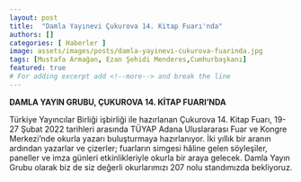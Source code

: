```yaml
---
layout: post
title:  "Damla Yayınevi Çukurova 14. Kitap Fuarı'nda"
authors: []
categories: [ Haberler ]
image: assets/images/posts/damla-yayinevi-cukurova-fuarinda.jpg
tags: [Mustafa Armağan, Ezan Şehidi Menderes,Cumhurbaşkanı]
featured: true
# For adding excerpt add <!--more--> and break the line
---
```

**DAMLA YAYIN GRUBU, ÇUKUROVA 14. KİTAP FUARI’NDA**

Türkiye Yayıncılar Birliği işbirliği ile hazırlanan Çukurova 14. Kitap Fuarı, 19-27 Şubat 2022 tarihleri arasında TÜYAP Adana Uluslararası Fuar ve Kongre Merkezi’nde okurla yazarı buluşturmaya hazırlanıyor. İki yıllık bir aranın ardından yazarlar ve çizerler; fuarların simgesi hâline gelen söyleşiler, paneller ve imza günleri etkinlikleriyle okurla bir araya gelecek. Damla Yayın Grubu olarak biz de siz değerli okurlarımızı 207 nolu standımızda bekliyoruz.

